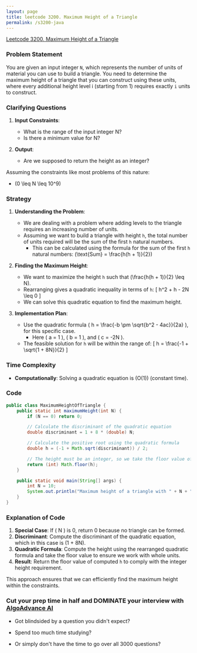 ```yaml
---
layout: page
title: leetcode 3200. Maximum Height of a Triangle
permalink: /s3200-java
---
```

[Leetcode 3200. Maximum Height of a Triangle](https://algoadvance.github.io/algoadvance/l3200)
### Problem Statement

You are given an input integer `N`, which represents the number of units of material you can use to build a triangle. You need to determine the maximum height of a triangle that you can construct using these units, where every additional height level i (starting from 1) requires exactly `i` units to construct. 

### Clarifying Questions

1. **Input Constraints**:
   - What is the range of the input integer N?
   - Is there a minimum value for N?
   
2. **Output**:
   - Are we supposed to return the height as an integer?

Assuming the constraints like most problems of this nature:
- \(0 \leq N \leq 10^9\)

### Strategy

1. **Understanding the Problem**:
   - We are dealing with a problem where adding levels to the triangle requires an increasing number of units.
   - Assuming we want to build a triangle with height `h`, the total number of units required will be the sum of the first `h` natural numbers.
     - This can be calculated using the formula for the sum of the first `h` natural numbers: \(\text{Sum} = \frac{h(h + 1)}{2}\)

2. **Finding the Maximum Height**:
   - We want to maximize the height `h` such that \(\frac{h(h + 1)}{2} \leq N\).
   - Rearranging gives a quadratic inequality in terms of `h`:
     \[ h^2 + h - 2N \leq 0 \]
   - We can solve this quadratic equation to find the maximum height.
  
3. **Implementation Plan**:
   - Use the quadratic formula \( h = \frac{-b \pm \sqrt{b^2 - 4ac}}{2a} \), for this specific case.
     - Here \( a = 1 \), \( b = 1 \), and \( c = -2N \).
   - The feasible solution for `h` will be within the range of:
     \[ h = \frac{-1 + \sqrt{1 + 8N}}{2} \]

### Time Complexity

- **Computationally**: Solving a quadratic equation is \(O(1)\) (constant time).

### Code

```java
public class MaximumHeightOfTriangle {
    public static int maximumHeight(int N) {
        if (N == 0) return 0;

        // Calculate the discriminant of the quadratic equation
        double discriminant = 1 + 8 * (double) N;

        // Calculate the positive root using the quadratic formula
        double h = (-1 + Math.sqrt(discriminant)) / 2;

        // The height must be an integer, so we take the floor value of h
        return (int) Math.floor(h);
    }

    public static void main(String[] args) {
        int N = 10;
        System.out.println("Maximum height of a triangle with " + N + " units is: " + maximumHeight(N));
    }
}
```

### Explanation of Code
1. **Special Case**: If \( N \) is 0, return 0 because no triangle can be formed.
2. **Discriminant**: Compute the discriminant of the quadratic equation, which in this case is \(1 + 8N\).
3. **Quadratic Formula**: Compute the height using the rearranged quadratic formula and take the floor value to ensure we work with whole units.
4. **Result**: Return the floor value of computed `h` to comply with the integer height requirement.

This approach ensures that we can efficiently find the maximum height within the constraints.


### Cut your prep time in half and DOMINATE your interview with [AlgoAdvance AI](https://algoAdvance.com)

- Got blindsided by a question you didn't expect?

- Spend too much time studying?

- Or simply don't have the time to go over all 3000 questions?

